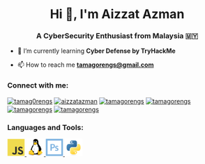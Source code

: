 <h1 align="center">Hi 👋, I'm Aizzat Azman</h1>
<h3 align="center">A CyberSecurity Enthusiast from Malaysia 🇲🇾</h3>

- 🌱 I’m currently learning **Cyber Defense by TryHackMe**

- 📫 How to reach me **tamagorengs@gmail.com**

<h3 align="left">Connect with me:</h3>
<p align="left">
<a href="https://twitter.com/tamag0rengs" target="blank"><img align="center" src="https://raw.githubusercontent.com/rahuldkjain/github-profile-readme-generator/master/src/images/icons/Social/twitter.svg" alt="tamag0rengs" height="30" width="40" /></a>
<a href="https://linkedin.com/in/aizzatazman" target="blank"><img align="center" src="https://raw.githubusercontent.com/rahuldkjain/github-profile-readme-generator/master/src/images/icons/Social/linked-in-alt.svg" alt="aizzatazman" height="30" width="40" /></a>
<a href="https://stackoverflow.com/users/tamagorengs" target="blank"><img align="center" src="https://raw.githubusercontent.com/rahuldkjain/github-profile-readme-generator/master/src/images/icons/Social/stack-overflow.svg" alt="tamagorengs" height="30" width="40" /></a>
<a href="https://fb.com/tamagorengs" target="blank"><img align="center" src="https://raw.githubusercontent.com/rahuldkjain/github-profile-readme-generator/master/src/images/icons/Social/facebook.svg" alt="tamagorengs" height="30" width="40" /></a>
<a href="https://instagram.com/tamagorengs" target="blank"><img align="center" src="https://raw.githubusercontent.com/rahuldkjain/github-profile-readme-generator/master/src/images/icons/Social/instagram.svg" alt="tamagorengs" height="30" width="40" /></a>
<a href="https://www.youtube.com/c/TamaGorengs" target="blank"><img align="center" src="https://raw.githubusercontent.com/rahuldkjain/github-profile-readme-generator/master/src/images/icons/Social/youtube.svg" alt="tamagorengs" height="30" width="40" /></a>
</p>

<h3 align="left">Languages and Tools:</h3>
<p align="left"> <a href="https://developer.mozilla.org/en-US/docs/Web/JavaScript" target="_blank" rel="noreferrer"> <img src="https://raw.githubusercontent.com/devicons/devicon/master/icons/javascript/javascript-original.svg" alt="javascript" width="40" height="40"/> </a> <a href="https://www.linux.org/" target="_blank" rel="noreferrer"> <img src="https://raw.githubusercontent.com/devicons/devicon/master/icons/linux/linux-original.svg" alt="linux" width="40" height="40"/> </a> <a href="https://www.photoshop.com/en" target="_blank" rel="noreferrer"> <img src="https://raw.githubusercontent.com/devicons/devicon/master/icons/photoshop/photoshop-line.svg" alt="photoshop" width="40" height="40"/> </a> <a href="https://www.python.org" target="_blank" rel="noreferrer"> <img src="https://raw.githubusercontent.com/devicons/devicon/master/icons/python/python-original.svg" alt="python" width="40" height="40"/> </a> </p>

